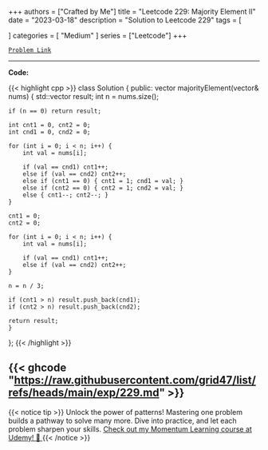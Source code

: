 
+++
authors = ["Crafted by Me"]
title = "Leetcode 229: Majority Element II"
date = "2023-03-18"
description = "Solution to Leetcode 229"
tags = [
    
]
categories = [
    "Medium"
]
series = ["Leetcode"]
+++



[`Problem Link`](https://leetcode.com/problems/majority-element-ii/description/)

---

**Code:**

{{< highlight cpp >}}
class Solution {
public:
    vector<int> majorityElement(vector<int>& nums) {
            std::vector<int> result;
    int n = nums.size();

    if (n == 0) return result;

    int cnt1 = 0, cnt2 = 0;
    int cnd1 = 0, cnd2 = 0;

    for (int i = 0; i < n; i++) {
        int val = nums[i];

        if (val == cnd1) cnt1++;
        else if (val == cnd2) cnt2++;
        else if (cnt1 == 0) { cnt1 = 1; cnd1 = val; }
        else if (cnt2 == 0) { cnt2 = 1; cnd2 = val; }
        else { cnt1--; cnt2--; }
    }

    cnt1 = 0;
    cnt2 = 0;

    for (int i = 0; i < n; i++) {
        int val = nums[i];

        if (val == cnd1) cnt1++;
        else if (val == cnd2) cnt2++;
    }

    n = n / 3;

    if (cnt1 > n) result.push_back(cnd1);
    if (cnt2 > n) result.push_back(cnd2);

    return result;
    }
};
{{< /highlight >}}

{{< ghcode "https://raw.githubusercontent.com/grid47/list/refs/heads/main/exp/229.md" >}}
---


{{< notice tip >}}
Unlock the power of patterns! Mastering one problem builds a pathway to solve many more. Dive into practice, and let each problem sharpen your skills. [Check out my Momentum Learning course at Udemy! 🚀 ](https://www.udemy.com/course/algorithms-and-data-structures-in-cpp/)
{{< /notice >}}

